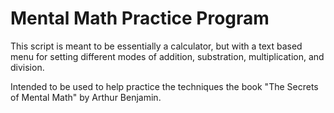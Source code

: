 # Mental Math Practice Program
This script is meant to be essentially a calculator, but with a text based menu for setting different modes of addition, substration, multiplication, and division.

Intended to be used to help practice the techniques the book "The Secrets of Mental Math" by Arthur Benjamin.
